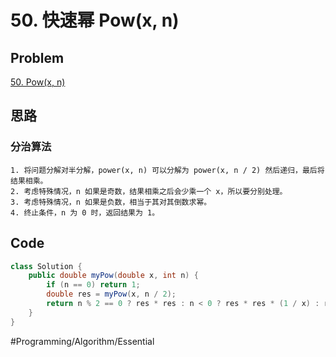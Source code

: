# 50. 快速幂 Pow(x, n)

## Problem

[50. Pow(x, n)](https://leetcode-cn.com/problems/powx-n/) 

## 思路

### 分治算法

	1. 将问题分解对半分解，power(x, n) 可以分解为 power(x, n / 2) 然后递归，最后将结果相乘。
	2. 考虑特殊情况，n 如果是奇数，结果相乘之后会少乘一个 x，所以要分别处理。
	3. 考虑特殊情况，n 如果是负数，相当于其对其倒数求幂。
	4. 终止条件，n 为 0 时，返回结果为 1。

## Code

```java
class Solution {
    public double myPow(double x, int n) {
        if (n == 0) return 1;
        double res = myPow(x, n / 2);
        return n % 2 == 0 ? res * res : n < 0 ? res * res * (1 / x) : res * res * x;
    }
}
```

#Programming/Algorithm/Essential

